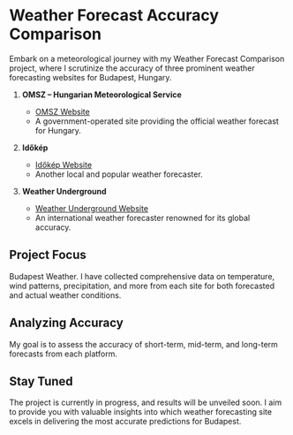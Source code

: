 # Weather Forecast Accuracy Comparison

Embark on a meteorological journey with my Weather Forecast Comparison project, where I scrutinize the accuracy of three prominent weather forecasting websites for Budapest, Hungary.

1. **OMSZ – Hungarian Meteorological Service**
   - [OMSZ Website](https://met.hu)
   - A government-operated site providing the official weather forecast for Hungary.

2. **Időkép**
   - [Időkép Website](https://www.idokep.hu/)
   - Another local and popular weather forecaster.

3. **Weather Underground**
   - [Weather Underground Website](https://www.wunderground.com/)
   - An international weather forecaster renowned for its global accuracy.

## Project Focus

Budapest Weather. I have collected comprehensive data on temperature, wind patterns, precipitation, and more from each site for both forecasted and actual weather conditions.

## Analyzing Accuracy

My goal is to assess the accuracy of short-term, mid-term, and long-term forecasts from each platform.

## Stay Tuned

The project is currently in progress, and results will be unveiled soon. I aim to provide you with valuable insights into which weather forecasting site excels in delivering the most accurate predictions for Budapest.
